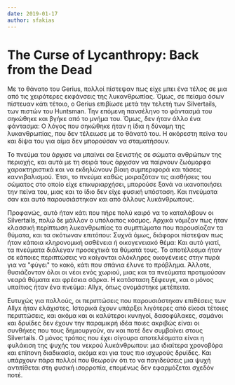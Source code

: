 ```yaml
---
date: 2019-01-17
author: sfakias
---
```

# The Curse of Lycanthropy: Back from the Dead

Με το θάνατο του Gerius, πολλοί πίστεψαν πως είχε μπει ένα τέλος σε μια από
τις χειρότερες εκφάνσεις της λυκανθρωπίας. Όμως, σε πείσμα όσων πίστευαν κάτι
τέτοιο, ο Gerius επιβίωσε μετά την τελετή των Silvertails, των πιστών του
Huntsman. Την επόμενη πανσέληνο το φάντασμά του σηκώθηκε και βγήκε από το
μνήμα του. Όμως, δεν ήταν άλλο ένα φάντασμα: Ο λόγος που σηκώθηκε ήταν η ίδια
η δύναμη της λυκανθρωπίας, που δεν τέλειωσε με το θάνατό του. H ακόρεστη πείνα
του και δίψα του για αίμα δεν μπορούσαν να σταματήσουν.



Το πνεύμα του άρχισε να μπαίνει σα ξενιστής σε σώματα ανθρώπων της περιοχής,
και αυτά με τη σειρά τους άρχισαν να παίρνουν ζωόμορφα χαρακτηριστικά και να
εκδηλώνουν βίαιη συμπεριφορά και τάσεις καννιβαλισμού. Έτσι, το πνεύμα καθώς
μοιραζόταν τις αισθήσεις του σώματος στο οποίο είχε επικυριαρχήσει, μπορούσε
ξανά να ικανοποιήσει την πείνα του, μιας και το ίδιο δεν είχε φυσική υπόσταση.
Και πνεύματα σαν και αυτό παρουσιάστηκαν και από άλλους λυκάνθρωπους.



Προφανώς, αυτό ήταν κάτι που πήρε πολύ καιρό να το καταλάβουν οι Silvertails,
πολώ δε μάλλον ο υπόλοιπος κόσμος. Αρχικά νόμιζαν πως ήταν κλασσική περίπτωση
λυκανθρωπίας τα συμπτώματα που παρουσίαζαν τα θύματα, και τα σκότωναν
επιτόπου: Συχνά όμως, διάφοροι πίστεψαν πως ήταν κάποια κληρονομική ασθένεια ή
οικογενειακό θέμα: Και αυτό γιατί, τα πνεύματα διάλεγαν προσεχτικά τα θύματά
τους. Το αποτέλεσμα ήταν σε κάποιες περιπτώσεις να καίγονται ολόκληρες
οικογένειες στην πυρά για να "φύγει" το κακό, κάτι που σπάνια έλυνε το
πρόβλημα. Άλλοτε, θυσιάζονταν όλοι οι νέοι ενός χωριού, μιας και τα πνεύματα
προτιμούσαν νεαρά θύματα και φρέσκια σάρκα. Η κατάσταση ξέφευγε, και ο μόνος
υπαίτιος ήταν ένα πνεύμα: Allyx, όπως ονομάστηκε μετέπειτα.



Ευτυχώς για πολλούς, οι περιπτώσεις που παρουσιάστηκαν επιθέσεις των Allyx
ήταν ελάχιστες. Ιστορικά έχουν υπάρξει λιγότερες από είκοσι τέτοιες
περιπτώσεις, και ακόμα και οι καλύτεροι κυνηγοί, δασοφύλακες, σαμάνοι και
δρυίδες δεν έχουν την παραμικρή ιδέα ποιες ακριβώς είναι οι συνθήκες που τους
δημιουργούν, αν και ποτέ δεν συμβαίνει στους Silvertails. Ο μόνος τρόπος που
έχει σίγουρα αποτελέσματα είναι η φυλάκιση της ψυχής του νεκρού λυκάνθρωπου:
μια ιδιαίτερα χρονοβόρα και επίπονη διαδικασία, ακόμα και για τους πιο
ισχυρούς δρυίδες. Και υπάρχουν πάρα πολλοί που θεωρούν ότι το να παγιδεύσεις
μια ψυχή αντιτίθεται στη φυσική ισορροπία, επομένως δεν εφαρμόζεται σχεδόν
ποτέ.

